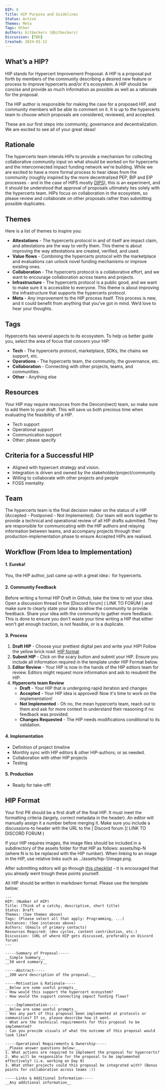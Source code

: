 ```yaml
---
DIP: 0
Title: HIP Purpose and Guidelines
Status: Active
Themes: Meta
Tags: Other
Authors: bitbeckers (@bitbeckers)
Discussion: [TBD]
Created: 2024-01-12
---
```


## What’s a HIP?

HIP stands for Hypercert Improvement Proposal. A HIP is a proposal put forth by members of the community describing a desired new feature or process to improve hypercerts and/or it's ecosystem. A HIP should be concise and provide as much information as possible as well as a rationale for the proposal.

The HIP author is responsible for making the case for a proposed HIP, and community members will be able to comment on it. It is up to the hypercerts team to choose which proposals are considered, reviewed, and accepted.

These are our first steps into community, governance and decentralization. We are excited to see all of your great ideas!

## Rationale

The hypercerts team intends HIPs to provide a mechanism for collecting collaborative community input on what should be worked on for hypercerts and the interconnected impact funding network we're building. While we are excited to have a more formal process to hear ideas from the community (roughly inspired by the more decentralized PEP, BIP and EIP processes - and in the case of HIPS mostly [DIPS](https://github.com/efdevcon/DIPs/)), this is an experiment, and it should be understood that approval of proposals ultimately lies solely with the hypercerts team. HIPs focus on collaboration in the ecosystem, so please review and collaborate on other proposals rather than submitting possible duplicates.

## Themes

Here is a list of themes to inspire you:

- **Attestations** - The hypercerts protocol in and of itself are impact claim, and attestations are the way to verify them. This theme is about improving the way attestations are created, verified, and used.
- **Value flows** - Combining the hypercerts protocol with the marketplace and evaluations can unlock novel funding mechanisms or improve existing ones.
- **Collaboration** - The hypercerts protocol is a collaborative effort, and we want to encourage collaboration across teams and projects.
- **Infrastructure** - The hypercerts protocol is a public good, and we want to make sure it is accessible to everyone. This theme is about improving the infrastructure that supports the hypercerts protocol.
- **Meta** - Any improvement to the HIP process itself. This process is new, and it could benefit from anything that you’ve got in mind. We’d love to hear your thoughts.

## Tags

Hypercerts has several aspects to its ecosystem. To help us better guide you, select the area of focus that concern your HIP:

- **Tech** - The hypercerts protocol, marketplace, SDKs, the chains we support, etc.
- **Operations** - The hypercerts team, the community, the governance, etc.
- **Collaboration** - Connecting with other projects, teams, and communities.
- **Other** - Anything else

## Resources

Your HIP may require resources from the Devcon(nect) team, so make sure to add them to your draft. This will save us both precious time when evaluating the feasibility of a HIP.

- Tech support
- Operational support
- Communication support
- Other: please specify

## Criteria for a Successful HIP

- Aligned with hypercert strategy and vision.
- Integration is driven and owned by the stakeholder/project/community
- Willing to collaborate with other projects and people
- FOSS mentality

## Team

The hypercerts team is the final decision maker on the status of a HIP (Accepted - Postponed - Not Implemented). Our team will work together to provide a technical and operational review of all HIP drafts submitted. They are responsible for communicating with the HIP authors and relaying information between teams, and accompany projects through their production-implementation phase to ensure Accepted HIPs are realised.

## Workflow (From Idea to Implementation)

#### 1. Eureka!

You, the HIP author, just came up with a great idea💡 for hypercerts.

#### 2. Community Feedback

Before writing a formal HIP Draft in Github, take the time to vet your idea. Open a discussion thread in the [Discord forum] ( LINK TO FORUM ) and make sure to clearly state your idea to allow the community to provide feedback. Share your idea with the community to gather more feedback. This is done to ensure you don't waste your time writing a HIP that either won't get enough traction, is not feasible, or is a duplicate.

#### 3. Process

1.  **Draft HIP** - Choose your prettiest digital pen and write your HIP! Follow the yellow brick road: [HIP format](https://github.com/hypercerts-org/HIPs/blob/master/HIPs/HIP-0.md#hip-format)
2.  **Submit HIP** - Click on the scary button and submit your HIP. Ensure you include all information required in the template under HIP Format below.
3.  **Editor Review** - Your HIP is now in the hands of the HIP editors team for review.
    Editors might request more information and ask to resubmit the HIP.
4.  **Hypercerts team Review**
    - **Draft** - Your HIP that is undergoing rapid iteration and changes
    - **Accepted** - Your HIP idea is approved! Now it's time to work on the implementation!
    - **Not Implemented** - Oh no, the mean hypercerts team, reach out to them and ask for more context to understand their reasoning if no feedback was provided.
    - **Changes Requested** - The HIP needs modifications conditional to its validation.

#### 4. Implementation

- Definition of project timeline
- Monthly sync with HIP editors & other HIP-authors; or as needed.
- Collaboration with other HIP projects
- Testing

#### 5. Production

- Ready for take-off!

## HIP Format

Your first PR should be a first draft of the final HIP. It must meet the formatting criteria (largely, correct metadata in the header). An editor will manually assign it a number before merging it. Make sure you include a discussions-to header with the URL to the [ Discord forum ]( LINK TO DISCORD FORUM )

If your HIP requires images, the image files should be included in a subdirectory of the assets folder for that HIP as follows: assets/hip-N (where N is to be replaced with the HIP number). When linking to an image in the HIP, use relative links such as ../assets/hip-1/image.png.

After submitting editors will go through [this checklist](../checklist.md) - it is encouraged that you already went trough these points yourself.

All HIP should be written in markdown format. Please use the template below:

```
---
HIP: (Number of HIP)
Title: (Think of a catchy, descriptive, short title)
Status: Draft
Themes: (See themes above)
Tags: (Please select all that apply: Programming, ...)
Instances: (See instances above)
Authors: (Emails of primary contacts)
Resources Required: (dev cycles, content contribution, etc.)
Discussion: (URL of where HIP gets discussed, preferably on Discord forum)
---

-----Summary of Proposal-----
__Simple Summary__
__50 word summary__

-----Abstract-----
__200 word description of the proposal.__

-----Motivation & Rationale-----
__Below are some useful prompts__
- How would this support the hypercert ecosystem?
- How would the support connecting impact funding flows?

-----Implementation-----
__Below are some useful prompts__
- Has any part of this proposal been implemented at protocols or communities? If so, please describe how it went.
- What are the technical requirements for this proposal to be implemented?
- Can you provide visuals of what the outcome of this proposal would look like?

-----Operational Requirements & Ownership-----
__Please answer questions below:__
1. What actions are required to implement the proposal for hypercerts?
2. Who will be responsible for the proposal to be implemented effectively? (i.e. working on Day 0)
3. What other projects could this proposal be integrated with? (Bonus points for collaboration across teams :))

-----Links & Additional Information-----
__Any additional information__
```
